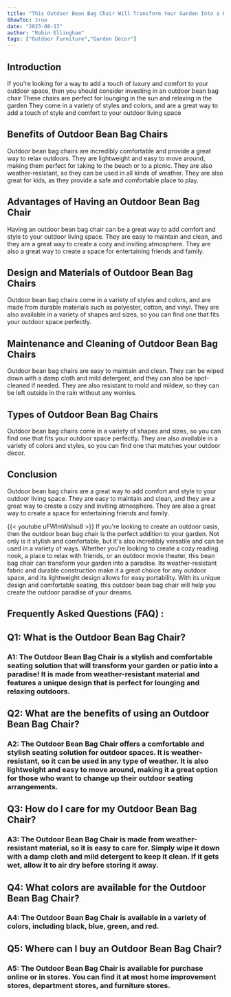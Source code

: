```yaml
---
title: "This Outdoor Bean Bag Chair Will Transform Your Garden Into a Paradise!"
ShowToc: true 
date: "2023-08-13"
author: "Robin Ellingham" 
tags: ["Outdoor Furniture","Garden Decor"]
---
```

## Introduction

If you're looking for a way to add a touch of luxury and comfort to your outdoor space, then you should consider investing in an outdoor bean bag chair These chairs are perfect for lounging in the sun and relaxing in the garden They come in a variety of styles and colors, and are a great way to add a touch of style and comfort to your outdoor living space

## Benefits of Outdoor Bean Bag Chairs

Outdoor bean bag chairs are incredibly comfortable and provide a great way to relax outdoors. They are lightweight and easy to move around, making them perfect for taking to the beach or to a picnic. They are also weather-resistant, so they can be used in all kinds of weather. They are also great for kids, as they provide a safe and comfortable place to play.

## Advantages of Having an Outdoor Bean Bag Chair

Having an outdoor bean bag chair can be a great way to add comfort and style to your outdoor living space. They are easy to maintain and clean, and they are a great way to create a cozy and inviting atmosphere. They are also a great way to create a space for entertaining friends and family.

## Design and Materials of Outdoor Bean Bag Chairs

Outdoor bean bag chairs come in a variety of styles and colors, and are made from durable materials such as polyester, cotton, and vinyl. They are also available in a variety of shapes and sizes, so you can find one that fits your outdoor space perfectly.

## Maintenance and Cleaning of Outdoor Bean Bag Chairs

Outdoor bean bag chairs are easy to maintain and clean. They can be wiped down with a damp cloth and mild detergent, and they can also be spot-cleaned if needed. They are also resistant to mold and mildew, so they can be left outside in the rain without any worries.

## Types of Outdoor Bean Bag Chairs

Outdoor bean bag chairs come in a variety of shapes and sizes, so you can find one that fits your outdoor space perfectly. They are also available in a variety of colors and styles, so you can find one that matches your outdoor decor.

## Conclusion

Outdoor bean bag chairs are a great way to add comfort and style to your outdoor living space. They are easy to maintain and clean, and they are a great way to create a cozy and inviting atmosphere. They are also a great way to create a space for entertaining friends and family.

{{< youtube uFWlmWsIsu8 >}} 
If you're looking to create an outdoor oasis, then the outdoor bean bag chair is the perfect addition to your garden. Not only is it stylish and comfortable, but it's also incredibly versatile and can be used in a variety of ways. Whether you're looking to create a cozy reading nook, a place to relax with friends, or an outdoor movie theater, this bean bag chair can transform your garden into a paradise. Its weather-resistant fabric and durable construction make it a great choice for any outdoor space, and its lightweight design allows for easy portability. With its unique design and comfortable seating, this outdoor bean bag chair will help you create the outdoor paradise of your dreams.

## Frequently Asked Questions (FAQ) :
<h2>Q1: What is the Outdoor Bean Bag Chair?</h2>

<h3>A1: The Outdoor Bean Bag Chair is a stylish and comfortable seating solution that will transform your garden or patio into a paradise! It is made from weather-resistant material and features a unique design that is perfect for lounging and relaxing outdoors.</h3>

<h2>Q2: What are the benefits of using an Outdoor Bean Bag Chair?</h2>

<h3>A2: The Outdoor Bean Bag Chair offers a comfortable and stylish seating solution for outdoor spaces. It is weather-resistant, so it can be used in any type of weather. It is also lightweight and easy to move around, making it a great option for those who want to change up their outdoor seating arrangements.</h3>

<h2>Q3: How do I care for my Outdoor Bean Bag Chair?</h2>

<h3>A3: The Outdoor Bean Bag Chair is made from weather-resistant material, so it is easy to care for. Simply wipe it down with a damp cloth and mild detergent to keep it clean. If it gets wet, allow it to air dry before storing it away.</h3>

<h2>Q4: What colors are available for the Outdoor Bean Bag Chair?</h2>

<h3>A4: The Outdoor Bean Bag Chair is available in a variety of colors, including black, blue, green, and red.</h3>

<h2>Q5: Where can I buy an Outdoor Bean Bag Chair?</h2>

<h3>A5: The Outdoor Bean Bag Chair is available for purchase online or in stores. You can find it at most home improvement stores, department stores, and furniture stores.</h3>



